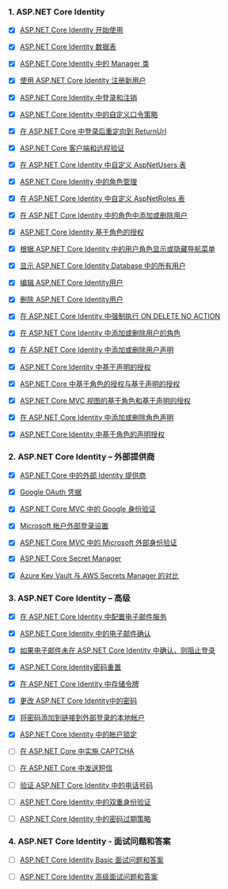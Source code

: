 ### 1. ASP.NET Core Identity
    
- [x] [ASP.NET Core Identity 开始使用](https://dotnettutorials.net/lesson/asp-net-core-identity-setup/)
    
- [x] [ASP.NET Core Identity 数据表](https://dotnettutorials.net/lesson/asp-net-core-identity-tables/)
    
- [x] [ASP.NET Core Identity 中的 Manager 类](https://dotnettutorials.net/lesson/usermanager-signinmanager-rolemanager-in-asp-net-core-identity/)
    
- [x] [使用 ASP.NET Core Identity 注册新用户](https://dotnettutorials.net/lesson/register-new-user-using-asp-net-core-identity/)
    
- [x] [ASP.NET Core Identity 中登录和注销](https://dotnettutorials.net/lesson/login-and-logout-in-asp-net-core-identity/)
    
- [x] [ASP.NET Core Identity 中的自定义口令策略](https://dotnettutorials.net/lesson/custom-password-policy-in-asp-net-core-identity/)
    
- [x] [在 ASP.NET Core 中登录后重定向到 ReturnUrl](https://dotnettutorials.net/lesson/redirect-to-returnurl-after-login-in-asp-net-core/)
    
- [x] [ASP.NET Core 客户端和远程验证](https://dotnettutorials.net/lesson/asp-net-core-client-side-and-remote-validation/)
    
- [x] [在 ASP.NET Core Identity 中自定义 AspNetUsers 表](https://dotnettutorials.net/lesson/customizing-aspnetusers-table-in-asp-net-core-identity/)
    
- [x] [ASP.NET Core Identity 中的角色管理](https://dotnettutorials.net/lesson/roles-management-in-asp-net-core-identity/)
    
- [x] [在 ASP.NET Core Identity 中自定义 AspNetRoles 表](https://dotnettutorials.net/lesson/customizing-aspnetroles-table-in-asp-net-core-identity/)
    
- [x] [在 ASP.NET Core Identity 中的角色中添加或删除用户](https://dotnettutorials.net/lesson/how-to-add-or-remove-users-from-role-in-asp-net-core-identity/)
    
- [x] [ASP.NET Core Identity 基于角色的授权](https://dotnettutorials.net/lesson/asp-net-core-identity-role-based-authorization/)
    
- [x] [根据 ASP.NET Core Identity 中的用户角色显示或隐藏导航菜单](https://dotnettutorials.net/lesson/show-or-hide-navigation-menu-based-on-user-role-in-asp-net-coreidentity/)
    
- [x] [显示 ASP.NET Core Identity Database 中的所有用户](https://dotnettutorials.net/lesson/how-to-display-all-users-from-asp-net-core-identity-database/)
    
- [x] [编辑 ASP.NET Core Identity用户](https://dotnettutorials.net/lesson/how-to-edit-asp-net-core-identity-user/)
    
- [x] [删除 ASP.NET Core Identity用户](https://dotnettutorials.net/lesson/how-to-delete-asp-net-core-identity-user/)
    
- [x] [在 ASP.NET Core Identity 中强制执行 ON DELETE NO ACTION](https://dotnettutorials.net/lesson/how-to-enforce-on-delete-no-action-in-asp-net-core-identity/)
    
- [x] [在 ASP.NET Core Identity 中添加或删除用户的角色](https://dotnettutorials.net/lesson/add-or-remove-roles-from-a-user-in-asp-net-core-identity/)
    
- [x] [在 ASP.NET Core Identity 中添加或删除用户声明](https://dotnettutorials.net/lesson/add-or-remove-user-claims-in-asp-net-core-identity/)
    
- [x] [ASP.NET Core Identity 中基于声明的授权](https://dotnettutorials.net/lesson/claims-based-authorization-in-asp-net-core-identity/)
    
- [x] [ASP.NET Core 中基于角色的授权与基于声明的授权](https://dotnettutorials.net/lesson/role-based-authorization-vs-claims-based-authorization-in-asp-net-core/)
    
- [x] [ASP.NET Core MVC 视图的基于角色和基于声明的授权](https://dotnettutorials.net/lesson/role-and-claim-based-authorization-in-asp-net-core-mvc-views/)
    
- [x] [在 ASP.NET Core Identity 中添加或删除角色声明](https://dotnettutorials.net/lesson/add-or-remove-role-claims-in-asp-net-core-identity/)
    
- [x] [ASP.NET Core Identity 中基于角色的声明授权](https://dotnettutorials.net/lesson/role-based-claims-authorization-in-asp-net-core-identity/)

### 2. ASP.NET Core Identity – 外部提供商
    
- [x] [ASP.NET Core 中的外部 Identity 提供商](https://dotnettutorials.net/lesson/external-identity-providers-in-asp-net-core/)
    
- [x] [Google OAuth 凭据](https://dotnettutorials.net/lesson/how-to-create-google-oauth-credentials/)
    
- [x] [ASP.NET Core MVC 中的 Google 身份验证](https://dotnettutorials.net/lesson/google-authentication-in-asp-net-core-mvc/)
    
- [x] [Microsoft 帐户外部登录设置](https://dotnettutorials.net/lesson/microsoft-account-external-login-setup/)
    
- [x] [ASP.NET Core MVC 中的 Microsoft 外部身份验证](https://dotnettutorials.net/lesson/integrating-microsoft-external-authentication-in-asp-net-core-mvc/)
    
- [x] [ASP.NET Core Secret Manager](https://dotnettutorials.net/lesson/asp-net-core-secret-manager/)
    
- [x] [Azure Key Vault 与 AWS Secrets Manager 的对比](https://dotnettutorials.net/lesson/azure-key-vault-vs-aws-secrets-manager/)

### 3. ASP.NET Core Identity – 高级
    
- [x] [在 ASP.NET Core Identity 中配置电子邮件服务](https://dotnettutorials.net/lesson/configuring-email-service-in-asp-net-core-identity/)
    
- [x] [ASP.NET Core Identity 中的电子邮件确认](https://dotnettutorials.net/lesson/email-confirmation-in-asp-net-core-identity/)
    
- [x] [如果电子邮件未在 ASP.NET Core Identity 中确认，则阻止登录](https://dotnettutorials.net/lesson/block-login-if-email-not-confirmed-in-asp-net-core-identity/)
    
- [x] [ASP.NET Core Identity密码重置](https://dotnettutorials.net/lesson/forgot-password-in-asp-net-core-identity/)
    
- [x] [在 ASP.NET Core Identity 中存储令牌](https://dotnettutorials.net/lesson/how-to-store-tokens-in-asp-net-core-identity/)
    
- [x] [更改 ASP.NET Core Identity中的密码](https://dotnettutorials.net/lesson/change-password-in-asp-net-core-identity/)
    
- [x] [将密码添加到链接到外部登录的本地帐户](https://dotnettutorials.net/lesson/add-password-to-local-account-linked-to-external-login-in-asp-net-core-identity/)
    
- [x] [ASP.NET Core Identity 中的帐户锁定](https://dotnettutorials.net/lesson/account-lockout-in-asp-net-core-identity/)

- [ ] [在 ASP.NET Core 中实施 CAPTCHA](https://dotnettutorials.net/lesson/how-to-implement-captcha-in-asp-net-core/)
    
- [ ] [在 ASP.NET Core 中发送短信](https://dotnettutorials.net/lesson/how-to-send-sms-in-asp-net-core/)
    
- [ ] [验证 ASP.NET Core Identity 中的电话号码](https://dotnettutorials.net/lesson/verify-phone-number-in-asp-net-core-identity/)
    
- [ ] [ASP.NET Core Identity 中的双重身份验证](https://dotnettutorials.net/lesson/two-factor-authentication-in-asp-net-core-identity/)
    
- [ ] [ASP.NET Core Identity 中的密码过期策略](https://dotnettutorials.net/lesson/password-expiration-policy-in-asp-net-core-identity/)

### 4. ASP.NET Core Identity - 面试问题和答案
    
- [ ] [ASP.NET Core Identity Basic 面试问题和答案](https://dotnettutorials.net/lesson/asp-net-core-identity-basic-interview-questions-and-answers/)
    
- [ ] [ASP.NET Core Identity 高级面试问题和答案](https://dotnettutorials.net/lesson/asp-net-core-identity-advanced-interview-questions-and-answers/)
